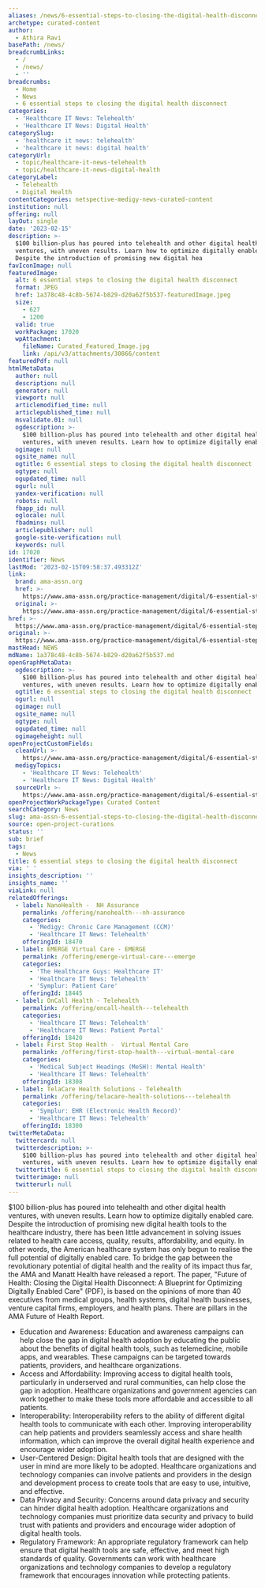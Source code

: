 ```yaml
---
aliases: /news/6-essential-steps-to-closing-the-digital-health-disconnect
archetype: curated-content
author:
  - Athira Ravi
basePath: /news/
breadcrumbLinks:
  - /
  - /news/
  - ''
breadcrumbs:
  - Home
  - News
  - 6 essential steps to closing the digital health disconnect
categories:
  - 'Healthcare IT News: Telehealth'
  - 'Healthcare IT News: Digital Health'
categorySlug:
  - 'healthcare it news: telehealth'
  - 'healthcare it news: digital health'
categoryUrl:
  - topic/healthcare-it-news-telehealth
  - topic/healthcare-it-news-digital-health
categoryLabel:
  - Telehealth
  - Digital Health
contentCategories: netspective-medigy-news-curated-content
institution: null
offering: null
layOut: single
date: '2023-02-15'
description: >-
  $100 billion-plus has poured into telehealth and other digital health
  ventures, with uneven results. Learn how to optimize digitally enabled care.
  Despite the introduction of promising new digital hea
favIconImage: null
featuredImage:
  alt: 6 essential steps to closing the digital health disconnect
  format: JPEG
  href: 1a378c48-4c8b-5674-b829-d20a62f5b537-featuredImage.jpeg
  size:
    - 627
    - 1200
  valid: true
  workPackage: 17020
  wpAttachment:
    fileName: Curated_Featured_Image.jpg
    link: /api/v3/attachments/30866/content
featuredPdf: null
htmlMetaData:
  author: null
  description: null
  generator: null
  viewport: null
  articlemodified_time: null
  articlepublished_time: null
  msvalidate.01: null
  ogdescription: >-
    $100 billion-plus has poured into telehealth and other digital health
    ventures, with uneven results. Learn how to optimize digitally enabled care.
  ogimage: null
  ogsite_name: null
  ogtitle: 6 essential steps to closing the digital health disconnect
  ogtype: null
  ogupdated_time: null
  ogurl: null
  yandex-verification: null
  robots: null
  fbapp_id: null
  oglocale: null
  fbadmins: null
  articlepublisher: null
  google-site-verification: null
  keywords: null
id: 17020
identifier: News
lastMod: '2023-02-15T09:58:37.493312Z'
link:
  brand: ama-assn.org
  href: >-
    https://www.ama-assn.org/practice-management/digital/6-essential-steps-closing-digital-health-disconnect
  original: >-
    https://www.ama-assn.org/practice-management/digital/6-essential-steps-closing-digital-health-disconnect
href: >-
  https://www.ama-assn.org/practice-management/digital/6-essential-steps-closing-digital-health-disconnect
original: >-
  https://www.ama-assn.org/practice-management/digital/6-essential-steps-closing-digital-health-disconnect
mastHead: NEWS
mdName: 1a378c48-4c8b-5674-b829-d20a62f5b537.md
openGraphMetaData:
  ogdescription: >-
    $100 billion-plus has poured into telehealth and other digital health
    ventures, with uneven results. Learn how to optimize digitally enabled care.
  ogtitle: 6 essential steps to closing the digital health disconnect
  ogurl: null
  ogimage: null
  ogsite_name: null
  ogtype: null
  ogupdated_time: null
  ogimageheight: null
openProjectCustomFields:
  cleanUrl: >-
    https://www.ama-assn.org/practice-management/digital/6-essential-steps-closing-digital-health-disconnect
  medigyTopics:
    - 'Healthcare IT News: Telehealth'
    - 'Healthcare IT News: Digital Health'
  sourceUrl: >-
    https://www.ama-assn.org/practice-management/digital/6-essential-steps-closing-digital-health-disconnect
openProjectWorkPackageType: Curated Content
searchCategory: News
slug: ama-assn-6-essential-steps-to-closing-the-digital-health-disconnect
source: open-project-curations
status: ''
sub: brief
tags:
  - News
title: 6 essential steps to closing the digital health disconnect
via: ' '
insights_description: ''
insights_name: ''
viaLink: null
relatedOfferings:
  - label: NanoHealth -  NH Assurance
    permalink: /offering/nanohealth---nh-assurance
    categories:
      - 'Medigy: Chronic Care Management (CCM)'
      - 'Healthcare IT News: Telehealth'
    offeringId: 18470
  - label: EMERGE Virtual Care - EMERGE
    permalink: /offering/emerge-virtual-care---emerge
    categories:
      - 'The Healthcare Guys: Healthcare IT'
      - 'Healthcare IT News: Telehealth'
      - 'Symplur: Patient Care'
    offeringId: 18445
  - label: OnCall Health - Telehealth
    permalink: /offering/oncall-health---telehealth
    categories:
      - 'Healthcare IT News: Telehealth'
      - 'Healthcare IT News: Patient Portal'
    offeringId: 18420
  - label: First Stop Health -  Virtual Mental Care
    permalink: /offering/first-stop-health---virtual-mental-care
    categories:
      - 'Medical Subject Headings (MeSH): Mental Health'
      - 'Healthcare IT News: Telehealth'
    offeringId: 18308
  - label: TelaCare Health Solutions - Telehealth
    permalink: /offering/telacare-health-solutions---telehealth
    categories:
      - 'Symplur: EHR (Electronic Health Record)'
      - 'Healthcare IT News: Telehealth'
    offeringId: 18300
twitterMetaData:
  twittercard: null
  twitterdescription: >-
    $100 billion-plus has poured into telehealth and other digital health
    ventures, with uneven results. Learn how to optimize digitally enabled care.
  twittertitle: 6 essential steps to closing the digital health disconnect
  twitterimage: null
  twitterurl: null
---
```

<p>$100 billion-plus has poured into telehealth and other digital health ventures, with uneven results. Learn how to optimize digitally enabled care. Despite the introduction of promising new digital health tools to the healthcare industry, there has been little advancement in solving issues related to health care access, quality, results, affordability, and equity. In other words, the American healthcare system has only begun to realise the full potential of digitally enabled care. To bridge the gap between the revolutionary potential of digital health and the reality of its impact thus far, the AMA and Manatt Health have released a report. The paper, "Future of Health: Closing the Digital Health Disconnect: A Blueprint for Optimizing Digitally Enabled Care" (PDF), is based on the opinions of more than 40 executives from medical groups, health systems, digital health businesses, venture capital firms, employers, and health plans. There are pillars in the AMA Future of Health Report.</p><ul><li>Education and Awareness: Education and awareness campaigns can help close the gap in digital health adoption by educating the public about the benefits of digital health tools, such as telemedicine, mobile apps, and wearables. These campaigns can be targeted towards patients, providers, and healthcare organizations.</li><li>Access and Affordability: Improving access to digital health tools, particularly in underserved and rural communities, can help close the gap in adoption. Healthcare organizations and government agencies can work together to make these tools more affordable and accessible to all patients.</li><li>Interoperability: Interoperability refers to the ability of different digital health tools to communicate with each other. Improving interoperability can help patients and providers seamlessly access and share health information, which can improve the overall digital health experience and encourage wider adoption.</li><li>User-Centered Design: Digital health tools that are designed with the user in mind are more likely to be adopted. Healthcare organizations and technology companies can involve patients and providers in the design and development process to create tools that are easy to use, intuitive, and effective.</li><li>Data Privacy and Security: Concerns around data privacy and security can hinder digital health adoption. Healthcare organizations and technology companies must prioritize data security and privacy to build trust with patients and providers and encourage wider adoption of digital health tools.</li><li>Regulatory Framework: An appropriate regulatory framework can help ensure that digital health tools are safe, effective, and meet high standards of quality. Governments can work with healthcare organizations and technology companies to develop a regulatory framework that encourages innovation while protecting patients.</li></ul>